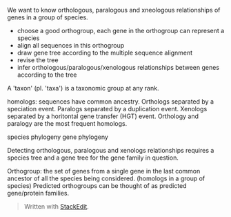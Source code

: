 We want to know orthologous, paralogous and xneologous relationships of genes in a group of species.
- choose a good orthogroup, each gene in the orthogroup can represent a species
- align all sequences in this orthogroup
- draw gene tree according to the multiple sequence alignment
- revise the tree
- infer orthologous/paralogous/xenologous relationships between genes according to the tree

A 'taxon' (pl. 'taxa') is a taxonomic group at any rank.

homologs: sequences have common ancestry.
Orthologs separated by a speciation event.
Paralogs separated by a duplication event.
Xenologs separated by a horitontal gene transfer (HGT) event.
Orthology and paralogy are the most frequent homologs.

species phylogeny
gene phylogeny

Detecting orthologous, paralogous and xenologs relationships requires a species tree and a gene tree for the gene family in question.

Orthogroup: the set of genes from a single gene in the last common ancestor of all the species being considered. (homologs in a group of species)
Predicted orthogroups can be thought of as predicted gene/protein families.

> Written with [StackEdit](https://stackedit.io/).
<!--stackedit_data:
eyJoaXN0b3J5IjpbLTEyNDE4NzI0NTUsLTQyNjQxNjQ4OCw2Mz
Y0MDUwNjQsMTA4ODM4MjE5NCwtMjA2MTQ5MzkyMywtNDMxMzA4
MDYwLDIwNDQ5ODU2ODcsNzMwOTk4MTE2XX0=
-->